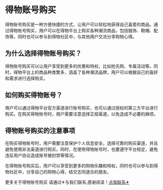 # 得物账号购买

得物账号购买是一种方便快捷的方式，让用户可以轻松地获得自己喜爱的商品。通过得物账号购买，用户可以在得物平台上购买各种潮流商品，包括服饰、鞋帽、配饰等，同时也可以参与到得物社区中，与其他用户交流分享购物心得。

## 为什么选择得物账号购买？

得物账号购买可以让用户享受到更多的优惠和特权，比如抢先购、专属活动等。同时，得物平台上的商品种类繁多，涵盖了各种潮流品牌，用户可以根据自己的喜好和需求进行选择购买。

## 如何购买得物账号？

用户可以通过得物平台官方渠道进行账号购买，也可以通过授权的第三方平台进行购买。在购买得物账号时，用户需要注意选择正规渠道，以免造成不必要的麻烦。

## 得物账号购买的注意事项

在购买得物账号时，用户需要注意保护个人信息安全，选择可靠的购买渠道，并且避免使用非法渠道进行购买。同时，在使用得物账号时，也要遵守平台规定，避免违反用户协议造成账号被封禁等情况。

在得物账号购买后，用户可以享受到更多的购物乐趣和特权，同时也可以参与到得物社区中，分享自己的购物心得，结交志同道合的朋友。

更多关于得物账号购买 请通过✈与我们联系,感谢阅读！[点我联系✈](https://plus.G208.com)